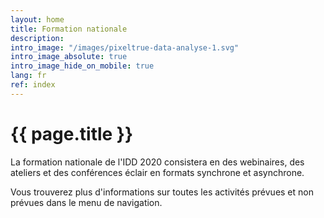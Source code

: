 ```yaml
---
layout: home
title: Formation nationale
description:
intro_image: "/images/pixeltrue-data-analyse-1.svg"
intro_image_absolute: true
intro_image_hide_on_mobile: true
lang: fr
ref: index
---
```


# {{ page.title }}

La formation nationale de l'IDD 2020 consistera en des webinaires, des ateliers et des conférences éclair en formats synchrone et asynchrone.

Vous trouverez plus d'informations sur toutes les activités prévues et non prévues dans le menu de navigation.
